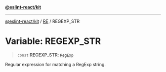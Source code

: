 [**@eslint-react/kit**](../../../../README.md)

***

[@eslint-react/kit](../../../../README.md) / [RE](../README.md) / REGEXP\_STR

# Variable: REGEXP\_STR

> `const` **REGEXP\_STR**: [`RegExp`](https://developer.mozilla.org/docs/Web/JavaScript/Reference/Global_Objects/RegExp)

Regular expression for matching a RegExp string.
